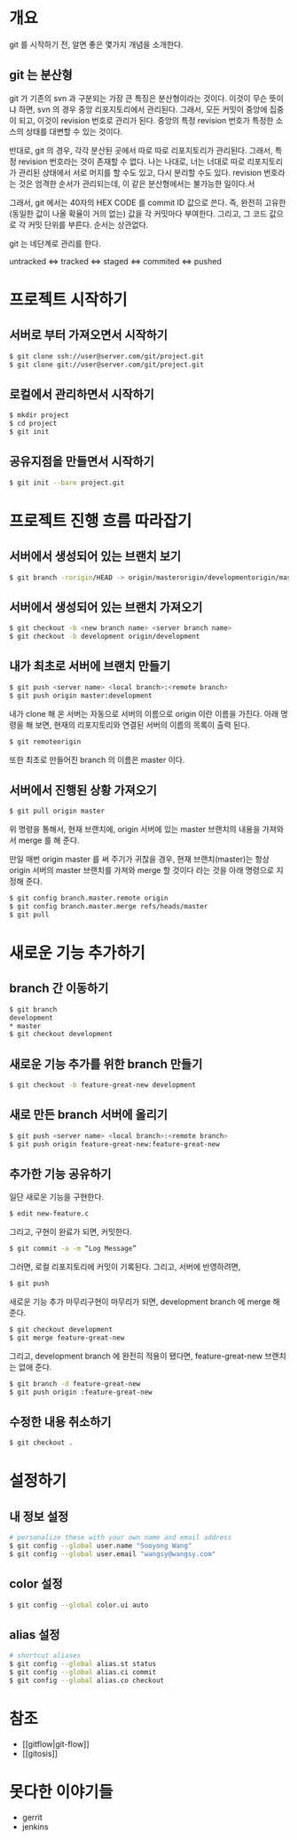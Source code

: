 # 개요

git 를 시작하기 전, 알면 좋은 몇가지 개념을 소개한다.

## git 는 분산형

git 가 기존의 svn 과 구분되는 가장 큰 특징은 분산형이라는 것이다. 이것이 무슨 뜻이냐 하면, svn 의 경우 중앙 리포지토리에서 관리된다. 그래서, 모든 커밋이 중앙에 집중이 되고, 이것이 revision 번호로 관리가 된다. 중앙의 특정 revision 번호가 특정한 소스의 상태를 대변할 수 있는 것이다.

반대로, git 의 경우, 각각 분산된 곳에서 따로 따로 리포지토리가 관리된다. 그래서, 특정 revision 번호라는 것이 존재할 수 없다. 나는 나대로, 너는 너대로 따로 리포지토리가 관리된 상태에서 서로 머지를 할 수도 있고, 다시 분리할 수도 있다. revision 번호라는 것은 엄격한 순서가 관리되는데, 이 같은 분산형에서는 불가능한 일이다.서

그래서, git 에서는 40자의 HEX CODE 를 commit ID 값으로 쓴다. 즉, 완전히 고유한 (동일한 값이 나올 확율이 거의 없는) 값을 각 커밋마다 부여한다. 그리고, 그 코드 값으로 각 커밋 단위를 부른다. 순서는 상관없다. 

git 는 네단계로 관리를 한다.

untracked <=> tracked <=> staged <=> commited <=> pushed

# 프로젝트 시작하기

## 서버로 부터 가져오면서 시작하기

```sh
$ git clone ssh://user@server.com/git/project.git
$ git clone git://user@server.com/git/project.git
```

## 로컬에서 관리하면서 시작하기

```sh
$ mkdir project
$ cd project
$ git init
```

## 공유지점을 만들면서 시작하기

```sh
$ git init --bare project.git
```

# 프로젝트 진행 흐름 따라잡기

## 서버에서 생성되어 있는 브랜치 보기

```sh
$ git branch -rorigin/HEAD -> origin/masterorigin/developmentorigin/master
```

## 서버에서 생성되어 있는 브랜치 가져오기

```sh
$ git checkout -b <new branch name> <server branch name>
$ git checkout -b development origin/development
```

## 내가 최초로 서버에 브랜치 만들기

```sh
$ git push <server name> <local branch>:<remote branch>
$ git push origin master:development
```

내가 clone 해 온 서버는 자동으로 서버의 이름으로 origin 이란 이름을 가진다. 아래 명령을 해 보면, 현재의 리포지토리와 연결된 서버의 이름의 목록이 출력 된다.

```sh
$ git remoteorigin
```

또한 최초로 만들어진 branch 의 이름은 master 이다.

## 서버에서 진행된 상황 가져오기

```sh
$ git pull origin master
```

위 명령을 통해서, 현재 브랜치에, origin 서버에 있는 master 브랜치의 내용을 가져와서 merge 를 해 준다.

만일 매번 origin master 를 써 주기가 귀찮을 경우, 현재 브랜치(master)는 항상 origin 서버의 master 브랜치를 가져와 merge 할 것이다 라는 것을 아래 명령으로 지정해 준다.

```sh
$ git config branch.master.remote origin
$ git config branch.master.merge refs/heads/master
$ git pull
```

# 새로운 기능 추가하기

## branch 간 이동하기

```sh
$ git branch
development
* master
$ git checkout development
```

## 새로운 기능 추가를 위한 branch 만들기

```sh
$ git checkout -b feature-great-new development
```

## 새로 만든 branch 서버에 올리기

```sh
$ git push <server name> <local branch>:<remote branch>
$ git push origin feature-great-new:feature-great-new
```

## 추가한 기능 공유하기

일단 새로운 기능을 구현한다.

```sh
$ edit new-feature.c
```

그리고, 구현이 완료가 되면, 커밋한다.

```sh
$ git commit -a -m “Log Message”
```

그러면, 로컬 리포지토리에 커밋이 기록된다. 그리고, 서버에 반영하려면,

```sh
$ git push
```

새로운 기능 추가 마무리구현이 마무리가 되면, development branch 에 merge 해 준다.

```sh
$ git checkout development
$ git merge feature-great-new
```

그리고, development branch 에 완전히 적용이 됐다면, feature-great-new 브랜치는 없애 준다.

```sh
$ git branch -d feature-great-new
$ git push origin :feature-great-new
```

## 수정한 내용 취소하기

```sh
$ git checkout .
```

# 설정하기

## 내 정보 설정

```sh
# personalize these with your own name and email address
$ git config --global user.name "Sooyong Wang"
$ git config --global user.email "wangsy@wangsy.com"
```

## color 설정

```sh
$ git config --global color.ui auto
```

## alias 설정

```sh
# shortcut aliases
$ git config --global alias.st status
$ git config --global alias.ci commit
$ git config --global alias.co checkout
```

# 참조 

- [[gitflow|git-flow]]
- [[gitosis]]

# 못다한 이야기들

- gerrit
- jenkins